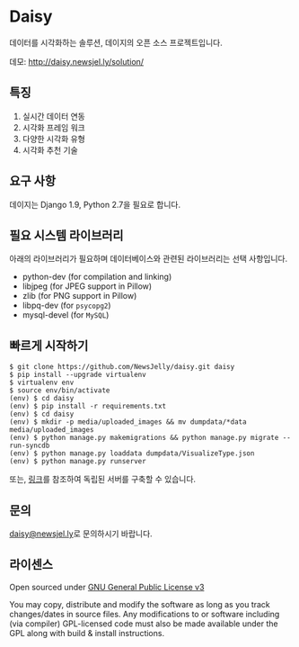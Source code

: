 # Daisy
데이터를 시각화하는 솔루션, 데이지의 오픈 소스 프로젝트입니다.

데모: http://daisy.newsjel.ly/solution/

## 특징
1. 실시간 데이터 연동
1. 시각화 프레임 워크
1. 다양한 시각화 유형
1. 시각화 추천 기술

## 요구 사항
데이지는 Django 1.9, Python 2.7을 필요로 합니다.

## 필요 시스템 라이브러리
아래의 라이브러리가 필요하며 데이터베이스와 관련된 라이브러리는 선택 사항입니다.

- python-dev (for compilation and linking)
- libjpeg (for JPEG support in Pillow)
- zlib (for PNG support in Pillow)
- libpq-dev (for `psycopg2`)
- mysql-devel (for `MySQL`)

## 빠르게 시작하기
```
$ git clone https://github.com/NewsJelly/daisy.git daisy
$ pip install --upgrade virtualenv
$ virtualenv env
$ source env/bin/activate
(env) $ cd daisy
(env) $ pip install -r requirements.txt
(env) $ cd daisy
(env) $ mkdir -p media/uploaded_images && mv dumpdata/*data media/uploaded_images
(env) $ python manage.py makemigrations && python manage.py migrate --run-syncdb
(env) $ python manage.py loaddata dumpdata/VisualizeType.json
(env) $ python manage.py runserver
```

또는, [링크](https://github.com/NewsJelly/daisy/wiki/%EB%8F%85%EB%A6%BD-%EC%84%9C%EB%B2%84-%EA%B5%AC%EC%B6%95)를 참조하여 독립된 서버를 구축할 수 있습니다.

## 문의
<daisy@newsjel.ly>로 문의하시기 바랍니다.

## 라이센스
Open sourced under [GNU General Public License v3](https://www.gnu.org/licenses/gpl-3.0.en.html)

You may copy, distribute and modify the software as long as you track changes/dates in source files. Any modifications to or software including (via compiler) GPL-licensed code must also be made available under the GPL along with build & install instructions.